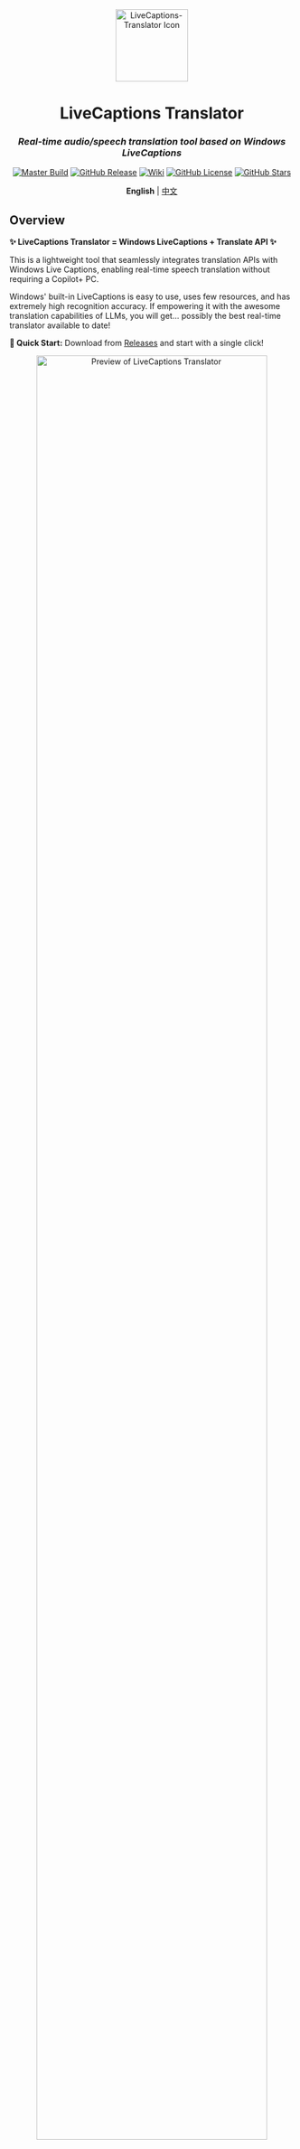 ﻿<div align="center">

<!--
⚠️ This project is a very humble and rough modification of the original LiveCaptions Translator, made solely for my personal use.
All core features and almost all code belong to the original author.
I only made minor tweaks to better support local Ollama-based translation.
All credit goes to the original author. If there is any issue, please kindly forgive me.
-->

<img src="src/LiveCaptions-Translator.ico" width="128" height="128" alt="LiveCaptions-Translator Icon"/>

# LiveCaptions Translator

### *Real-time audio/speech translation tool based on Windows LiveCaptions*

[![Master Build](https://github.com/SakiRinn/LiveCaptions-Translator/actions/workflows/dotnet-build.yml/badge.svg?branch=master)](https://github.com/SakiRinn/LiveCaptions-Translator/actions/workflows/dotnet-build.yml)
[![GitHub Release](https://img.shields.io/github/v/release/SakiRinn/LiveCaptions-Translator?label=Latest)](https://github.com/SakiRinn/LiveCaptions-Translator/releases/latest)
[![Wiki](https://img.shields.io/badge/Wiki-GitHub-blue)](https://github.com/SakiRinn/LiveCaptions-Translator/wiki)
[![GitHub License](https://img.shields.io/github/license/SakiRinn/LiveCaptions-Translator)](https://github.com/SakiRinn/LiveCaptions-Translator/blob/master/LICENSE)
[![GitHub Stars](https://img.shields.io/github/stars/SakiRinn/LiveCaptions-Translator)](https://github.com/SakiRinn/LiveCaptions-Translator/stargazers)

**English** | [中文](README_zh-CN.md)

</div>

## Overview

**✨ LiveCaptions Translator = Windows LiveCaptions + Translate API ✨**

This is a lightweight tool that seamlessly integrates translation APIs with Windows Live Captions, enabling real-time speech translation without requiring a Copilot+ PC.

Windows' built-in LiveCaptions is easy to use, uses few resources, and has extremely high recognition accuracy. If empowering it with the awesome translation capabilities of LLMs, you will get... possibly the best real-time translator available to date!

**🚀 Quick Start:** Download from [Releases](https://github.com/SakiRinn/LiveCaptions-Translator/releases) and start with a single click!

<div align="center">
  <img src="images/preview.png" alt="Preview of LiveCaptions Translator" width="90%" />
  <br>
  <em style="font-size:80%">Preview of LiveCaptions Translator</em>
  <br>
</div>

## Features

- **🔄 Seamless Integration**

  Automatically invokes Windows LiveCaptions without opening separate windows. Provides a unified experience for real-time audio/speech translation.

  After your first use, Windows LiveCaptions will be hidden by default. You can show it again in the settings.

  <div align="center">
    <img src="images/show_livecaptions.png" alt="LiveCaptions Show/Hide button" width="90%" />
    <br>
    <em style="font-size:80%">LiveCaptions Show/Hide button</em>
    <br>
  </div>

  By enabling the ***Include microphone audio*** option in the setting of Windows LiveCaptions, you can achieve real-time speech translation!
  > ⚠️ **IMPORTANT:** You must change the source language in Windows LiveCaptions!

- **🎨 Modern Interface**

  Easy-to-use and clean Fluent UI aligned with modern Windows aesthetics.

  It can automatically switches between light and dark themes 🌓 based on the system setting.

- **🌐 Multiple Translation Services**

  Supports various translation engines, including 2 out-of-the-box Google Translate.

  Implemented translation engines are shown in the table below:

  <div align="center">

  | API                                                 | Type        | Hosting     |
  |-----------------------------------------------------|-------------|-------------|
  | [Ollama](https://ollama.com)                        | LLM-based   | Self-hosted |
  | OpenAI Compatible API                               | LLM-based   | Online      |
  | [OpenRouter](https://openrouter.ai)                 | LLM-based   | Online      |
  | Google Translate                                    | Traditional | Online      |
  | DeepL                                               | Traditional | Online      |
  | Youdao                                              | Traditional | Online      |
  | Baidu Translate                                     | Traditional | Online      |
  | [MTranServer](https://github.com/xxnuo/MTranServer) | Traditional | Self-hosted |
  | [LibreTranslate](https://libretranslate.com/)       | Traditional | Self-hosted |

  </div>

  It's strongly recommended using **LLM-based** translation engines, as LLMs excel at handling incomplete sentences and are adept at understanding context.

- **🪟 Overlay Window**

  Open a borderless, transparent overlay window to display subtitles, providing the most immersive experience. This is very useful for scenarios like gaming, videos, and live streams!

  You can even make it completely embedded into the screen, becoming part of it. This means it won't affect any of your operations at all! This is perfect for gamers.

  <div align="center">
    <img src="images/overlay_window.png" alt="Overlay Window" width="80%" />
    <br>
    <em style="font-size:80%">Overlay window</em>
    <br>
  </div>

  You can open the Overlay Window on the taskbar and adjust its parameters such as the window background and subtitle color, font size, and transparency. Extremely high configurability allows it to completely match your preferences!

  You can adjust the number of sentences displayed simultaneously in the *Overlay Sentences* section of the setting page.

- **⚙️ Flexible Controls**

  Supports Always-on-top window and convenient translation pause/resume, and you can copy text with a single click for quick share or saving.

- **📒 History Management**

  Records original and translated text, perfect for meetings, lectures, and important discussions.

  You can export all records as a CSV file.

  <div align="center">
    <img src="images/history.png" alt="Translation history" width="90%" />
    <br>
    <em style="font-size:80%">Translation history</em>
    <br>
  </div>

- **🎞️ Log Cards**

  Recent transcription records can be displayed as Log Cards, which helps you better grasp the context.

  You can enable it on the taskbar of the main page and change the number of cards in the *Log Cards* section of the setting page.

  <div align="center">
    <img src="images/log_cards.png" alt="Log cards" width="90%" />
    <br>
    <em style="font-size:80%">Log Cards</em>
    <br>
  </div>


## Prerequisites

<div align="center">

| Requirement                                                                                                           | Details                                     |
|-----------------------------------------------------------------------------------------------------------------------|---------------------------------------------|
| <img src="https://img.shields.io/badge/Windows-11%20(22H2+)-0078D6?style=for-the-badge&logo=windows&logoColor=white"> | With LiveCaptions support.                  |
| <img src="https://img.shields.io/badge/.NET-8.0+-512BD4?style=for-the-badge&logo=dotnet&logoColor=white">             | Recommended. Not test in previous versions. |

</div>

This tool is based on Windows LiveCaptions, which is available since **Windows 11 22H2**.

We suggest you have **.NET runtime 8.0** or higher installed. If you are not available to install one, you can download the ***with runtime*** version but its size is bigger.

<div align="center">
  <p align="center">
    <a href="https://github.com/SakiRinn/LiveCaptions-Translator/wiki">
      <img src="https://img.shields.io/badge/📚_Check_our_Wiki_for_detailed_information-2ea44f?style=for-the-badge" alt="Check our Wiki">
    </a>
  </p>
</div>

## Getting Started

> ⚠️ **IMPORTANT:** You must complete the following steps before running LiveCaptions Translator for the first time.
>
> For detailed information, see Microsoft's guide on [Using live captions](https://support.microsoft.com/en-us/windows/use-live-captions-to-better-understand-audio-b52da59c-14b8-4031-aeeb-f6a47e6055df).

### Step 1: Verify Windows LiveCaptions Availability

Confirm LiveCaptions is available on your system using any of these methods:

- Toggle **Live captions** in the quick settings
- Press **Win + Ctrl + L**
- Access via **Quick settings** > **Accessibility** > **Live captions**
- Open **Start** > **All apps** > **Accessibility** > **Live captions**
- Navigate to **Settings** > **Accessibility** > **Captions** and enable **Live captions**

### Step 2: Configure LiveCaptions

When you first start, Windows LiveCaptions will ask for your consent to process voice data on your device and prompt you to download language files to be used by on-device speech recognition.

After launching Windows LiveCaptions, click the **⚙️ gear** icon to open the setting menu, then select **Position** > **Overlaid on screen**.

> ⚠️ **VERY IMPORTANT!** Otherwise, a display bug will occur on the screen after hiding Windows LiveCaptions.

<div align="center">
  <img src="images/speech_recognition.png" alt="Items under speech recognition" width="80%" />
  <br>
  <em style="font-size:80%">Required speech recognition downloads</em>
  <br>
</div>

After configuration, close Windows LiveCaptions and launch LiveCaptions Translator to start using it! 🎉

## Project Stats

### Activity

<div align="center">
  <img src="https://img.shields.io/github/issues/SakiRinn/LiveCaptions-Translator?style=for-the-badge&label=Issues&color=yellow" alt="GitHub Issues">
  <img src="https://img.shields.io/github/issues-pr/SakiRinn/LiveCaptions-Translator?style=for-the-badge&label=Pull%20Requests&color=blue" alt="GitHub Pull Requests">
  <img src="https://img.shields.io/github/discussions/SakiRinn/LiveCaptions-Translator?style=for-the-badge&label=Discussions&color=orange" alt="GitHub Discussions">
  <img src="https://img.shields.io/github/last-commit/SakiRinn/LiveCaptions-Translator?style=for-the-badge&label=Last%20Commit&color=purple" alt="GitHub Last Commit">
</div>

### Contributors

<div align="center">
  <img src="https://img.shields.io/github/contributors/SakiRinn/LiveCaptions-Translator?style=for-the-badge&label=Contributors&color=success" alt="GitHub Contributors">
  <br>
  <a href="https://github.com/SakiRinn/LiveCaptions-Translator/graphs/contributors">
    <img src="https://contrib.rocks/image?repo=SakiRinn/LiveCaptions-Translator" />
  </a>
</div>

### Star History

[![Stargazers over time](https://starchart.cc/SakiRinn/LiveCaptions-Translator.svg?variant=adaptive)](https://starchart.cc/SakiRinn/LiveCaptions-Translator)
